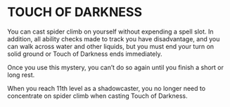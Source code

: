 # TOUCH OF DARKNESS

You can cast spider climb on yourself without expending a spell slot. In addition, all ability checks made to track you have disadvantage, and you can walk across water and other liquids, but you must end your turn on solid ground or Touch of Darkness ends immediately.

Once you use this mystery, you can’t do so again until you finish a short or long rest.

When you reach 11th level as a shadowcaster, you no longer need to concentrate on spider climb when casting Touch of Darkness.